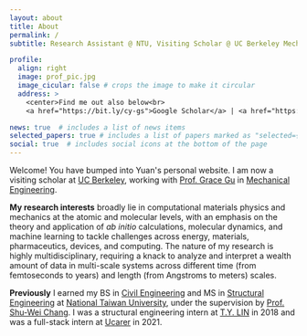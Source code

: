 ```yaml
---
layout: about
title: About
permalink: /
subtitle: Research Assistant @ NTU, Visiting Scholar @ UC Berkeley MechE

profile:
  align: right
  image: prof_pic.jpg
  image_cicular: false # crops the image to make it circular
  address: >
    <center>Find me out also below<br>
    <a href="https://bit.ly/cy-gs">Google Scholar</a> | <a href="https://bit.ly/cy-cv">CV</a> | <a href="https://github.com/chiang-yuan">GitHub</a>

news: true  # includes a list of news items
selected_papers: true # includes a list of papers marked as "selected={true}"
social: true  # includes social icons at the bottom of the page
---
```


Welcome! You have bumped into Yuan's personal website. I am now a visiting scholar at [UC Berkeley](https://www.berkeley.edu/), working with [Prof. Grace Gu](https://gu.berkeley.edu/) in [Mechanical Engineering](https://me.berkeley.edu/).

**My research interests** broadly lie in computational materials physics and mechanics at the atomic and molecular levels, with an emphasis on the theory and application of *ab initio* calculations, molecular dynamics, and machine learning to tackle challenges across energy, materials, pharmaceutics, devices, and computing. The nature of my research is highly multidisciplinary, requiring a knack to analyze and interpret a wealth amount of data in multi-scale systems across different time (from femtoseconds to years) and length (from Angstroms to meters) scales. 

**Previously** I earned my BS in [Civil Engineering](http://www.ce.ntu.edu.tw/en/) and MS in [Structural Engineering](http://www.ce.ntu.edu.tw/en/) at [National Taiwan University](https://www.ntu.edu.tw/english/index.html), under the supervision by [Prof. Shu-Wei Chang](https://www.swc-lab.tw/). I was a structural engineering intern at [T.Y. LIN](https://www.tylin.com/) in 2018 and was a full-stack intern at [Ucarer](https://ucarer.tw/) in 2021. 

<!-- I have worked on various materials systems, *e.g.* ceramics, composites, and proteins, through the lens of computational modeling/simulation, machine learning, and high-performance computing. I am capable of working with a wide spectrum of scientific and technological communities, including condensed matter physics, computational physics/mechanics, materials science, biophysics, and deep learning. -->


<!-- Write your biography here. Tell the world about yourself. Link to your favorite [subreddit](http://reddit.com). You can put a picture in, too. The code is already in, just name your picture `prof_pic.jpg` and put it in the `img/` folder.

Put your address / P.O. box / other info right below your picture. You can also disable any these elements by editing `profile` property of the YAML header of your `_pages/about.md`. Edit `_bibliography/papers.bib` and Jekyll will render your [publications page](/al-folio/publications/) automatically.

Link to your social media connections, too. This theme is set up to use [Font Awesome icons](http://fortawesome.github.io/Font-Awesome/) and [Academicons](https://jpswalsh.github.io/academicons/), like the ones below. Add your Facebook, Twitter, LinkedIn, Google Scholar, or just disable all of them. -->

